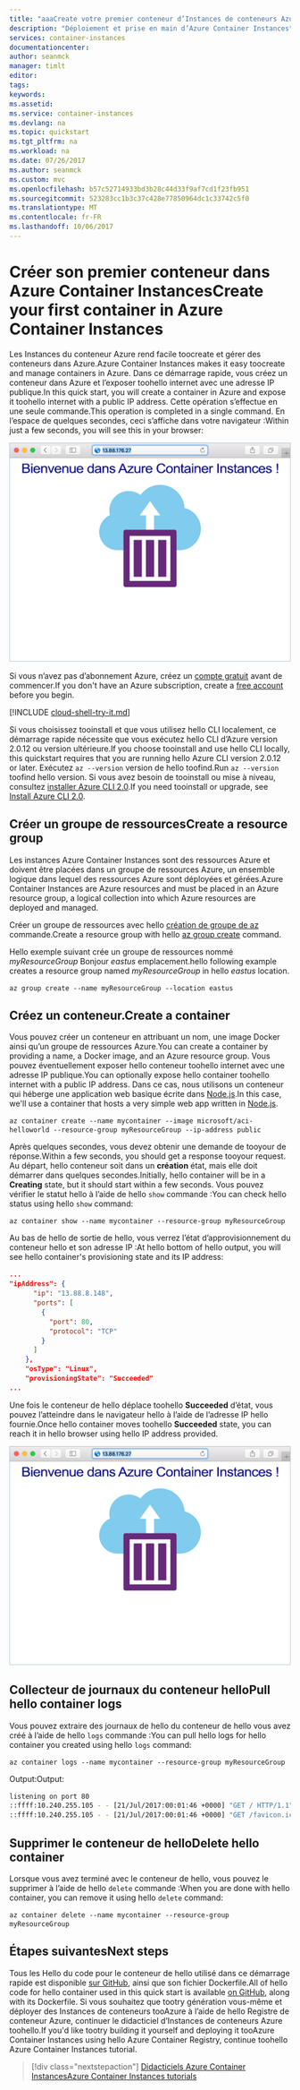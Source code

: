 ```yaml
---
title: "aaaCreate votre premier conteneur d’Instances de conteneurs Azure | Documentation Azure"
description: "Déploiement et prise en main d’Azure Container Instances"
services: container-instances
documentationcenter: 
author: seanmck
manager: timlt
editor: 
tags: 
keywords: 
ms.assetid: 
ms.service: container-instances
ms.devlang: na
ms.topic: quickstart
ms.tgt_pltfrm: na
ms.workload: na
ms.date: 07/26/2017
ms.author: seanmck
ms.custom: mvc
ms.openlocfilehash: b57c52714933bd3b28c44d33f9af7cd1f23fb951
ms.sourcegitcommit: 523283cc1b3c37c428e77850964dc1c33742c5f0
ms.translationtype: MT
ms.contentlocale: fr-FR
ms.lasthandoff: 10/06/2017
---
```

# <a name="create-your-first-container-in-azure-container-instances"></a><span data-ttu-id="d2486-103">Créer son premier conteneur dans Azure Container Instances</span><span class="sxs-lookup"><span data-stu-id="d2486-103">Create your first container in Azure Container Instances</span></span>

<span data-ttu-id="d2486-104">Les Instances du conteneur Azure rend facile toocreate et gérer des conteneurs dans Azure.</span><span class="sxs-lookup"><span data-stu-id="d2486-104">Azure Container Instances makes it easy toocreate and manage containers in Azure.</span></span> <span data-ttu-id="d2486-105">Dans ce démarrage rapide, vous créez un conteneur dans Azure et l’exposer toohello internet avec une adresse IP publique.</span><span class="sxs-lookup"><span data-stu-id="d2486-105">In this quick start, you will create a container in Azure and expose it toohello internet with a public IP address.</span></span> <span data-ttu-id="d2486-106">Cette opération s’effectue en une seule commande.</span><span class="sxs-lookup"><span data-stu-id="d2486-106">This operation is completed in a single command.</span></span> <span data-ttu-id="d2486-107">En l’espace de quelques secondes, ceci s’affiche dans votre navigateur :</span><span class="sxs-lookup"><span data-stu-id="d2486-107">Within just a few seconds, you will see this in your browser:</span></span>

![L’application déployée à l’aide d’Azure Container Instances est affichée dans le navigateur][aci-app-browser]

<span data-ttu-id="d2486-109">Si vous n’avez pas d’abonnement Azure, créez un [compte gratuit](https://azure.microsoft.com/free/?WT.mc_id=A261C142F) avant de commencer.</span><span class="sxs-lookup"><span data-stu-id="d2486-109">If you don't have an Azure subscription, create a [free account](https://azure.microsoft.com/free/?WT.mc_id=A261C142F) before you begin.</span></span>

[!INCLUDE [cloud-shell-try-it.md](../../includes/cloud-shell-try-it.md)]

<span data-ttu-id="d2486-110">Si vous choisissez tooinstall et que vous utilisez hello CLI localement, ce démarrage rapide nécessite que vous exécutez hello CLI d’Azure version 2.0.12 ou version ultérieure.</span><span class="sxs-lookup"><span data-stu-id="d2486-110">If you choose tooinstall and use hello CLI locally, this quickstart requires that you are running hello Azure CLI version 2.0.12 or later.</span></span> <span data-ttu-id="d2486-111">Exécutez `az --version` version de hello toofind.</span><span class="sxs-lookup"><span data-stu-id="d2486-111">Run `az --version` toofind hello version.</span></span> <span data-ttu-id="d2486-112">Si vous avez besoin de tooinstall ou mise à niveau, consultez [installer Azure CLI 2.0]( /cli/azure/install-azure-cli).</span><span class="sxs-lookup"><span data-stu-id="d2486-112">If you need tooinstall or upgrade, see [Install Azure CLI 2.0]( /cli/azure/install-azure-cli).</span></span> 

## <a name="create-a-resource-group"></a><span data-ttu-id="d2486-113">Créer un groupe de ressources</span><span class="sxs-lookup"><span data-stu-id="d2486-113">Create a resource group</span></span>

<span data-ttu-id="d2486-114">Les instances Azure Container Instances sont des ressources Azure et doivent être placées dans un groupe de ressources Azure, un ensemble logique dans lequel des ressources Azure sont déployées et gérées.</span><span class="sxs-lookup"><span data-stu-id="d2486-114">Azure Container Instances are Azure resources and must be placed in an Azure resource group, a logical collection into which Azure resources are deployed and managed.</span></span>

<span data-ttu-id="d2486-115">Créer un groupe de ressources avec hello [création de groupe de az](/cli/azure/group#create) commande.</span><span class="sxs-lookup"><span data-stu-id="d2486-115">Create a resource group with hello [az group create](/cli/azure/group#create) command.</span></span> 

<span data-ttu-id="d2486-116">Hello exemple suivant crée un groupe de ressources nommé *myResourceGroup* Bonjour *eastus* emplacement.</span><span class="sxs-lookup"><span data-stu-id="d2486-116">hello following example creates a resource group named *myResourceGroup* in hello *eastus* location.</span></span>

```azurecli-interactive 
az group create --name myResourceGroup --location eastus
```

## <a name="create-a-container"></a><span data-ttu-id="d2486-117">Créez un conteneur.</span><span class="sxs-lookup"><span data-stu-id="d2486-117">Create a container</span></span>

<span data-ttu-id="d2486-118">Vous pouvez créer un conteneur en attribuant un nom, une image Docker ainsi qu’un groupe de ressources Azure.</span><span class="sxs-lookup"><span data-stu-id="d2486-118">You can create a container by providing a name, a Docker image, and an Azure resource group.</span></span> <span data-ttu-id="d2486-119">Vous pouvez éventuellement exposer hello conteneur toohello internet avec une adresse IP publique.</span><span class="sxs-lookup"><span data-stu-id="d2486-119">You can optionally expose hello container toohello internet with a public IP address.</span></span> <span data-ttu-id="d2486-120">Dans ce cas, nous utilisons un conteneur qui héberge une application web basique écrite dans [Node.js](http://nodejs.org).</span><span class="sxs-lookup"><span data-stu-id="d2486-120">In this case, we'll use a container that hosts a very simple web app written in [Node.js](http://nodejs.org).</span></span>

```azurecli-interactive
az container create --name mycontainer --image microsoft/aci-helloworld --resource-group myResourceGroup --ip-address public 
```

<span data-ttu-id="d2486-121">Après quelques secondes, vous devez obtenir une demande de tooyour de réponse.</span><span class="sxs-lookup"><span data-stu-id="d2486-121">Within a few seconds, you should get a response tooyour request.</span></span> <span data-ttu-id="d2486-122">Au départ, hello conteneur soit dans un **création** état, mais elle doit démarrer dans quelques secondes.</span><span class="sxs-lookup"><span data-stu-id="d2486-122">Initially, hello container will be in a **Creating** state, but it should start within a few seconds.</span></span> <span data-ttu-id="d2486-123">Vous pouvez vérifier le statut hello à l’aide de hello `show` commande :</span><span class="sxs-lookup"><span data-stu-id="d2486-123">You can check hello status using hello `show` command:</span></span>

```azurecli-interactive
az container show --name mycontainer --resource-group myResourceGroup
```

<span data-ttu-id="d2486-124">Au bas de hello de sortie de hello, vous verrez l’état d’approvisionnement du conteneur hello et son adresse IP :</span><span class="sxs-lookup"><span data-stu-id="d2486-124">At hello bottom of hello output, you will see hello container's provisioning state and its IP address:</span></span>

```json
...
"ipAddress": {
      "ip": "13.88.8.148",
      "ports": [
        {
          "port": 80,
          "protocol": "TCP"
        }
      ]
    },
    "osType": "Linux",
    "provisioningState": "Succeeded"
...
```

<span data-ttu-id="d2486-125">Une fois le conteneur de hello déplace toohello **Succeeded** d’état, vous pouvez l’atteindre dans le navigateur hello à l’aide de l’adresse IP hello fournie.</span><span class="sxs-lookup"><span data-stu-id="d2486-125">Once hello container moves toohello **Succeeded** state, you can reach it in hello browser using hello IP address provided.</span></span> 

![L’application déployée à l’aide d’Azure Container Instances est affichée dans le navigateur][aci-app-browser]

## <a name="pull-hello-container-logs"></a><span data-ttu-id="d2486-127">Collecteur de journaux du conteneur hello</span><span class="sxs-lookup"><span data-stu-id="d2486-127">Pull hello container logs</span></span>

<span data-ttu-id="d2486-128">Vous pouvez extraire des journaux de hello du conteneur de hello vous avez créé à l’aide de hello `logs` commande :</span><span class="sxs-lookup"><span data-stu-id="d2486-128">You can pull hello logs for hello container you created using hello `logs` command:</span></span>

```azurecli-interactive
az container logs --name mycontainer --resource-group myResourceGroup
```

<span data-ttu-id="d2486-129">Output:</span><span class="sxs-lookup"><span data-stu-id="d2486-129">Output:</span></span>

```bash
listening on port 80
::ffff:10.240.255.105 - - [21/Jul/2017:00:01:46 +0000] "GET / HTTP/1.1" 200 1663 "-" "Mozilla/5.0 (Windows NT 10.0; Win64; x64) AppleWebKit/537.36 (KHTML, like Gecko) Chrome/59.0.3071.115 Safari/537.36"
::ffff:10.240.255.105 - - [21/Jul/2017:00:01:46 +0000] "GET /favicon.ico HTTP/1.1" 404 150 "http://104.210.39.122/" "Mozilla/5.0 (Windows NT 10.0; Win64; x64) AppleWebKit/537.36 (KHTML, like Gecko) Chrome/59.0.3071.115 Safari/537.36"
```

## <a name="delete-hello-container"></a><span data-ttu-id="d2486-130">Supprimer le conteneur de hello</span><span class="sxs-lookup"><span data-stu-id="d2486-130">Delete hello container</span></span>

<span data-ttu-id="d2486-131">Lorsque vous avez terminé avec le conteneur de hello, vous pouvez le supprimer à l’aide de hello `delete` commande :</span><span class="sxs-lookup"><span data-stu-id="d2486-131">When you are done with hello container, you can remove it using hello `delete` command:</span></span>

```azurecli-interactive
az container delete --name mycontainer --resource-group myResourceGroup
```

## <a name="next-steps"></a><span data-ttu-id="d2486-132">Étapes suivantes</span><span class="sxs-lookup"><span data-stu-id="d2486-132">Next steps</span></span>

<span data-ttu-id="d2486-133">Tous les Hello du code pour le conteneur de hello utilisé dans ce démarrage rapide est disponible [sur GitHub][app-github-repo], ainsi que son fichier Dockerfile.</span><span class="sxs-lookup"><span data-stu-id="d2486-133">All of hello code for hello container used in this quick start is available [on GitHub][app-github-repo], along with its Dockerfile.</span></span> <span data-ttu-id="d2486-134">Si vous souhaitez que tootry génération vous-même et déployer des Instances de conteneurs tooAzure à l’aide de hello Registre de conteneur Azure, continuer le didacticiel d’Instances de conteneurs Azure toohello.</span><span class="sxs-lookup"><span data-stu-id="d2486-134">If you'd like tootry building it yourself and deploying it tooAzure Container Instances using hello Azure Container Registry, continue toohello Azure Container Instances tutorial.</span></span>

> [!div class="nextstepaction"]
> [<span data-ttu-id="d2486-135">Didacticiels Azure Container Instances</span><span class="sxs-lookup"><span data-stu-id="d2486-135">Azure Container Instances tutorials</span></span>](./container-instances-tutorial-prepare-app.md)


<!-- LINKS -->
[app-github-repo]: https://github.com/Azure-Samples/aci-helloworld.git

<!-- IMAGES -->
[aci-app-browser]: ./media/container-instances-quickstart/aci-app-browser.png
